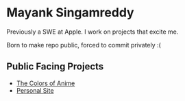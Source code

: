 # Mayank Singamreddy

Previously a SWE at Apple. I work on projects that excite me.   

Born to make repo public, forced to commit privately :( 

## Public Facing Projects
- [The Colors of Anime](http://thecolorsofanime.com/)
- [Personal Site](https://singamreddy.com/)
